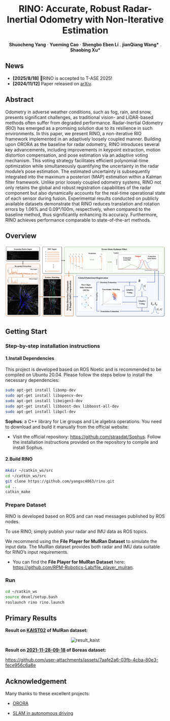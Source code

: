 <p align="center">
  <h1 align="center">RINO: Accurate, Robust Radar-Inertial Odometry with Non-Iterative Estimation</h1>

  <p align="center">
    <strong>Shuocheng Yang</strong>
    ·
    <strong>Yueming Cao</strong>
    ·
    <strong>Shengbo Eben Li</strong>
    .
    <strong>jianQiang Wang*</strong>
    .
    <strong>Shaobing Xu*</strong>
</p>

## News

- **[2025/8/18]** 🚀RINO is accepted to T-ASE 2025!
- **[2024/11/12]** Paper released on [arXiv](https://arxiv.org/abs/2411.07699).

## Abstract

Odometry in adverse weather conditions, such as fog, rain, and snow, presents significant challenges, as traditional vision- and LiDAR-based methods often suffer from degraded performance. Radar-Inertial Odometry (RIO) has emerged as a promising solution due to its resilience in such environments. In this paper, we present RINO, a non-iterative RIO framework implemented in an adaptively loosely coupled manner. Building upon ORORA as the baseline for radar odometry, RINO introduces several key advancements, including improvements in keypoint extraction, motion distortion compensation, and pose estimation via an adaptive voting mechanism. This voting strategy facilitates efficient polynomial-time optimization while simultaneously quantifying the uncertainty in the radar module’s pose estimation. The estimated uncertainty is subsequently integrated into the maximum a posteriori (MAP) estimation within a Kalman filter framework. Unlike prior loosely coupled odometry systems, RINO not only retains the global and robust registration capabilities of the radar component but also dynamically accounts for the real-time operational state of each sensor during fusion. Experimental results conducted on publicly available datasets demonstrate that RINO reduces translation and rotation errors by 1.06% and 0.09°/100m, respectively, when compared to the baseline method, thus significantly enhancing its accuracy. Furthermore, RINO achieves performance comparable to state-of-the-art methods.

## Overview

![overview](https://github.com/yangsc4063/rino/blob/main/figure/overview.png)

## Getting Start

### Step-by-step installation instructions

#### 1.Install Dependencies

This project is developed based on ROS Noetic and is recommended to be compiled on Ubuntu 20.04. Please follow the steps below to install the necessary dependencies:

```bash
sudo apt-get install libomp-dev
sudo apt-get install libopencv-dev
sudo apt-get install libeigen3-dev
sudo apt-get install libboost-dev libboost-all-dev
sudo apt-get install libpcl-dev
```

**Sophus**: a C++ library for Lie groups and Lie algebra operations. You need to download and build it manually from the official website:
- Visit the official repository: https://github.com/strasdat/Sophus. Follow the installation instructions provided on the repository to compile and install Sophus.

#### 2.Build RINO

```bash
mkdir ~/catkin_ws/src
cd ~/catkin_ws/src
git clone https://github.com/yangsc4063/rino.git
cd ..
catkin_make
```

### Prepare Dataset

RINO is developed based on ROS and can read messages published by ROS nodes. 

To use RINO, simply publish your radar and IMU data as ROS topics.

We recommend using the **File Player for MulRan Dataset** to simulate the input data. The MulRan dataset provides both radar and IMU data suitable for RINO’s input requirements.

- You can find the **File Player for MulRan Dataset** here: https://github.com/RPM-Robotics-Lab/file_player_mulran.

### Run

```bash
cd ~/catkin_ws
source devel/setup.bash
roslaunch rino rino.launch
```

## Primary Results

**Result on <u>KAIST02</u> of MulRan dataset:**

<div align="center">
    <img src=".\figure\result_kaist.png" alt="result_kaist" width="60%" />
</div>

**Result on <u>2021-11-28-09-18</u> of Boreas dataset:**

https://github.com/user-attachments/assets/7aafe2a6-03fb-4cba-80e3-fece956c6a8e

## Acknowledgement

Many thanks to these excellent projects:

- [ORORA](https://github.com/url-kaist/outlier-robust-radar-odometry)

- [SLAM in autonomous driving](https://github.com/gaoxiang12/slam_in_autonomous_driving)


